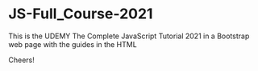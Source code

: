 # JS-Full_Course-2021

This is the UDEMY The Complete JavaScript Tutorial 2021 in a Bootstrap web page with the guides in the HTML

Cheers!
